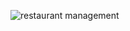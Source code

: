 ![restaurant management](https://github.com/user-attachments/assets/04def0b6-3ce3-4072-8624-957c004873f9)
